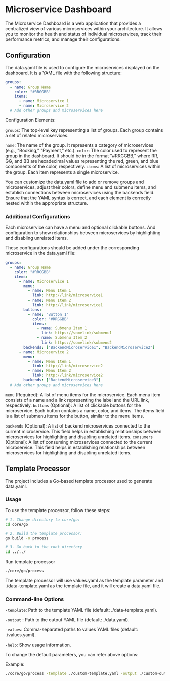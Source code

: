 # Microservice Dashboard

The Microservice Dashboard is a web application that provides a centralized view of various microservices within your architecture. It allows you to monitor the health and status of individual microservices, track their performance metrics, and manage their configurations. 

## Configuration
The data.yaml file is used to configure the microservices displayed on the dashboard. It is a YAML file with the following structure:

```yaml
groups:
  - name: Group Name
    color: "#RRGGBB"
    items:
      - name: Microservice 1
      - name: Microservice 2
  # Add other groups and microservices here
```
Configuration Elements:

`groups`: The top-level key representing a list of groups. Each group contains a set of related microservices.

`name`: The name of the group. It represents a category of microservices (e.g., "Booking," "Payment," etc.).
`color`: The color used to represent the group in the dashboard. It should be in the format "#RRGGBB," where RR, GG, and BB are hexadecimal values representing the red, green, and blue components of the color, respectively.
`items`: A list of microservices within the group. Each item represents a single microservice.

You can customize the data.yaml file to add or remove groups and microservices, adjust their colors, define menu and submenu items, and establish connections between microservices using the backends field. Ensure that the YAML syntax is correct, and each element is correctly nested within the appropriate structure.
### Additional Configurations
Each microservice can have a menu and optional clickable buttons. And configuration to show relationships between microservices by highlighting and disabling unrelated items.

These configurations should be added under the corresponding microservice in the data.yaml file:

```yaml
groups:
  - name: Group Name
    color: "#RRGGBB"
    items:
      - name: Microservice 1
        menu:
          - name: Menu Item 1
            link: http://link/microservice1
          - name: Menu Item 2
            link: http://link/microservice1
        buttons:
          - name: "Button 1"
            color: "#RRGGBB"
            items:
              - name: Submenu Item 1
                link: https://somelink/submenu1
              - name: Submenu Item 2
                link: https://somelink/submenu2
        backends: ["BackendMicroservice1", "BackendMicroservice2"]
      - name: Microservice 2
        menu:
          - name: Menu Item 1
            link: http://link/microservice2
          - name: Menu Item 2
            link: http://link/microservice2
        backends: ["BackendMicroservice3"]
  # Add other groups and microservices here
```
`menu` (Required): A list of menu items for the microservice. Each menu item consists of a name and a link representing the label and the URL link, respectively.
`buttons` (Optional): A list of clickable buttons for the microservice. Each button contains a name, color, and items. The items field is a list of submenu items for the button, similar to the menu items.

`backends` (Optional): A list of backend microservices connected to the current microservice. This field helps in establishing relationships between microservices for highlighting and disabling unrelated items.
`consumers` (Optional):  A list of consuming microservices connected to the current microservice. This field helps in establishing relationships between microservices for highlighting and disabling unrelated items.

## Template Processor
The project includes a Go-based template processor used to generate data.yaml.

### Usage
To use the template processor, follow these steps:

```bash
# 1. Change directory to core/go:
cd core/go

# 2. Build the template processor:
go build -o process

# 3. Go back to the root directory
cd ../../
```
Run template processor
```bash
./core/go/process
```
The template processor will use values.yaml as the template parameter and ./data-template.yaml as the template file, and it will create a data.yaml file.


### Command-line Options  
`-template`: Path to the template YAML file (default: ./data-template.yaml).

`-output` : Path to the output YAML file (default: ./data.yaml).

`-values`: Comma-separated paths to values YAML files (default: ./values.yaml).

`-help`: Show usage information.

To change the default parameters, you can refer above options:

Example:
```bash
./core/go/process -template ./custom-template.yaml -output ./custom-output.yaml -values ./values1.yaml,./values2.yaml
```
